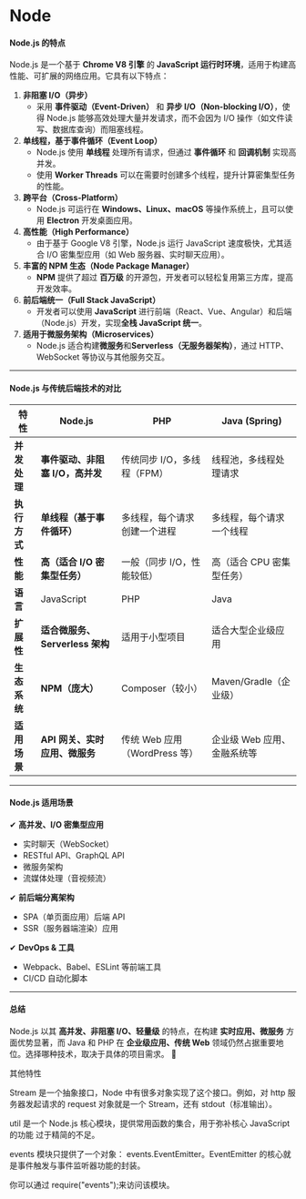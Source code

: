 # Node

#### **Node.js 的特点**

Node.js 是一个基于 **Chrome V8 引擎** 的 **JavaScript 运行时环境**，适用于构建高性能、可扩展的网络应用。它具有以下特点：

1. **非阻塞 I/O（异步）**
   * 采用 **事件驱动（Event-Driven）** 和 **异步 I/O（Non-blocking I/O）**，使得 Node.js 能够高效处理大量并发请求，而不会因为 I/O 操作（如文件读写、数据库查询）而阻塞线程。
2. **单线程，基于事件循环（Event Loop）**
   * Node.js 使用 **单线程** 处理所有请求，但通过 **事件循环** 和 **回调机制** 实现高并发。
   * 使用 **Worker Threads** 可以在需要时创建多个线程，提升计算密集型任务的性能。
3. **跨平台（Cross-Platform）**
   * Node.js 可运行在 **Windows、Linux、macOS** 等操作系统上，且可以使用 **Electron** 开发桌面应用。
4. **高性能（High Performance）**
   * 由于基于 Google V8 引擎，Node.js 运行 JavaScript 速度极快，尤其适合 I/O 密集型应用（如 Web 服务器、实时聊天应用）。
5. **丰富的 NPM 生态（Node Package Manager）**
   * **NPM** 提供了超过 **百万级** 的开源包，开发者可以轻松复用第三方库，提高开发效率。
6. **前后端统一（Full Stack JavaScript）**
   * 开发者可以使用 **JavaScript** 进行前端（React、Vue、Angular）和后端（Node.js）开发，实现**全栈 JavaScript 统一**。
7. **适用于微服务架构（Microservices）**
   * Node.js 适合构建**微服务**和**Serverless（无服务器架构）**，通过 HTTP、WebSocket 等协议与其他服务交互。

***

#### **Node.js 与传统后端技术的对比**

| 特性       | Node.js                 | PHP                    | Java (Spring)     |
| -------- | ----------------------- | ---------------------- | ----------------- |
| **并发处理** | **事件驱动、非阻塞 I/O，高并发**    | 传统同步 I/O，多线程（FPM）      | 线程池，多线程处理请求       |
| **执行方式** | **单线程（基于事件循环）**         | 多线程，每个请求创建一个进程         | 多线程，每个请求一个线程      |
| **性能**   | **高（适合 I/O 密集型任务）**     | 一般（同步 I/O，性能较低）        | 高（适合 CPU 密集型任务）   |
| **语言**   | JavaScript              | PHP                    | Java              |
| **扩展性**  | **适合微服务、Serverless 架构** | 适用于小型项目                | 适合大型企业级应用         |
| **生态系统** | **NPM（庞大）**             | Composer（较小）           | Maven/Gradle（企业级） |
| **适用场景** | **API 网关、实时应用、微服务**     | 传统 Web 应用（WordPress 等） | 企业级 Web 应用、金融系统等  |

***

#### **Node.js 适用场景**

✔ **高并发、I/O 密集型应用**

* 实时聊天（WebSocket）
* RESTful API、GraphQL API
* 微服务架构
* 流媒体处理（音视频流）

✔ **前后端分离架构**

* SPA（单页面应用）后端 API
* SSR（服务器端渲染）应用

✔ **DevOps & 工具**

* Webpack、Babel、ESLint 等前端工具
* CI/CD 自动化脚本

***

#### **总结**

Node.js 以其 **高并发、非阻塞 I/O、轻量级** 的特点，在构建 **实时应用、微服务** 方面优势显著，而 Java 和 PHP 在 **企业级应用、传统 Web** 领域仍然占据重要地位。选择哪种技术，取决于具体的项目需求。 🚀

其他特性

Stream 是一个抽象接口，Node 中有很多对象实现了这个接口。例如，对 http 服务器发起请求的 request 对象就是一个 Stream，还有 stdout（标准输出）。

util 是一个 Node.js 核心模块，提供常用函数的集合，用于弥补核心 JavaScript 的功能 过于精简的不足。

events 模块只提供了一个对象： events.EventEmitter。EventEmitter 的核心就是事件触发与事件监听器功能的封装。

你可以通过 require("events");来访问该模块。
